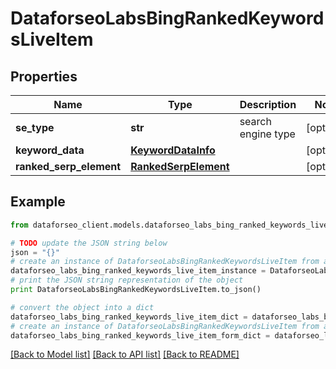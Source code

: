# DataforseoLabsBingRankedKeywordsLiveItem


## Properties

Name | Type | Description | Notes
------------ | ------------- | ------------- | -------------
**se_type** | **str** | search engine type | [optional] 
**keyword_data** | [**KeywordDataInfo**](KeywordDataInfo.md) |  | [optional] 
**ranked_serp_element** | [**RankedSerpElement**](RankedSerpElement.md) |  | [optional] 

## Example

```python
from dataforseo_client.models.dataforseo_labs_bing_ranked_keywords_live_item import DataforseoLabsBingRankedKeywordsLiveItem

# TODO update the JSON string below
json = "{}"
# create an instance of DataforseoLabsBingRankedKeywordsLiveItem from a JSON string
dataforseo_labs_bing_ranked_keywords_live_item_instance = DataforseoLabsBingRankedKeywordsLiveItem.from_json(json)
# print the JSON string representation of the object
print DataforseoLabsBingRankedKeywordsLiveItem.to_json()

# convert the object into a dict
dataforseo_labs_bing_ranked_keywords_live_item_dict = dataforseo_labs_bing_ranked_keywords_live_item_instance.to_dict()
# create an instance of DataforseoLabsBingRankedKeywordsLiveItem from a dict
dataforseo_labs_bing_ranked_keywords_live_item_form_dict = dataforseo_labs_bing_ranked_keywords_live_item.from_dict(dataforseo_labs_bing_ranked_keywords_live_item_dict)
```
[[Back to Model list]](../README.md#documentation-for-models) [[Back to API list]](../README.md#documentation-for-api-endpoints) [[Back to README]](../README.md)


